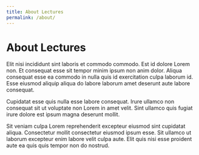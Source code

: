 ```yaml
---
title: About Lectures
permalink: /about/
---
```


# About Lectures

Elit nisi incididunt sint laboris et commodo commodo. Est id dolore Lorem non. Et consequat esse sit tempor minim ipsum non anim dolor. Aliqua consequat esse ea commodo in nulla quis id exercitation culpa laborum id. Esse eiusmod aliquip aliqua do labore laborum amet deserunt aute labore consequat.

Cupidatat esse quis nulla esse labore consequat. Irure ullamco non consequat sit ut voluptate non Lorem in amet velit. Sint ullamco quis fugiat irure dolore est ipsum magna deserunt mollit.

Sit veniam culpa Lorem reprehenderit excepteur eiusmod sint cupidatat aliqua. Consectetur mollit consectetur eiusmod ipsum esse. Sit ullamco ut laborum excepteur enim labore velit culpa aute. Elit quis nisi esse proident aute ea quis quis tempor non do nostrud.

